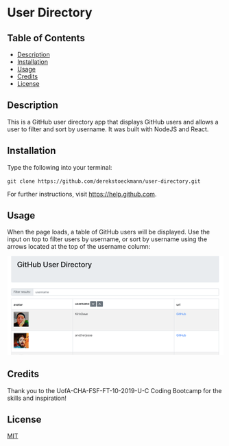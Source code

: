 # User Directory

## Table of Contents

- [Description](#description)
- [Installation](#installation)
- [Usage](#usage)
- [Credits](#credits)
- [License](#license)

## Description

This is a GitHub user directory app that displays GitHub users and allows a user to filter and sort by username. It was built with NodeJS and React.

## Installation

Type the following into your terminal:

`git clone https://github.com/derekstoeckmann/user-directory.git`

For further instructions, visit https://help.github.com.

## Usage

When the page loads, a table of GitHub users will be displayed. Use the input on top to filter users by username, or sort by username using the arrows located at the top of the username column:

![User directory](/public/assets/screenshots/user-directory.png?raw=true "User directory")

## Credits

Thank you to the UofA-CHA-FSF-FT-10-2019-U-C Coding Bootcamp for the skills and inspiration!

## License

[MIT](https://opensource.org/licenses/MIT)

